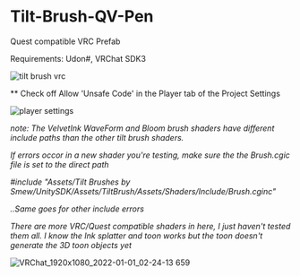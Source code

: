 # Tilt-Brush-QV-Pen
Quest compatible VRC Prefab

Requirements: Udon#, VRChat SDK3

![tilt brush vrc](https://user-images.githubusercontent.com/93958928/147859838-33bf47ad-c2dd-45b9-86ff-62b5f7acf142.gif)


 ** Check off Allow 'Unsafe Code' in the Player tab of the Project Settings

![player settings](https://user-images.githubusercontent.com/93958928/147859545-5fe32b22-21ef-440e-82a9-e13523fb6cbb.PNG)

<i>
note: The VelvetInk WaveForm and Bloom brush shaders have different include paths than the other tilt brush shaders.

If errors occor in a new shader you're testing, make sure the the Brush.cgic file is set to the direct path
  
#include "Assets/Tilt Brushes by Smew/UnitySDK/Assets/TiltBrush/Assets/Shaders/Include/Brush.cginc"

..Same goes for other include errors
  
There are more VRC/Quest compatible shaders in here, I just haven't tested them all. I know the Ink splatter and toon works 
but the toon doesn't generate the 3D toon objects yet
  
</i>

![VRChat_1920x1080_2022-01-01_02-24-13 659](https://user-images.githubusercontent.com/93958928/147859577-f3d01a11-a4c2-4adf-ab95-df3d3eb74314.png)
